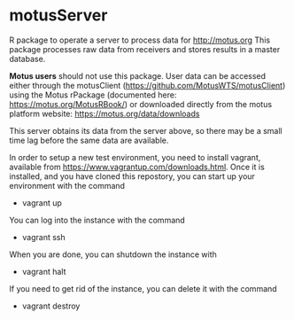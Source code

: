 # motusServer

R package to operate a server to process data for http://motus.org
This package processes raw data from receivers and stores results in
a master database.

**Motus users** should not use this package. User data can be accessed either through the motusClient (https://github.com/MotusWTS/motusClient) using the Motus rPackage (documented here: https://motus.org/MotusRBook/) or downloaded directly from the motus platform website: https://motus.org/data/downloads

This server obtains its data from the server above, so there may be a small
time lag before the same data are available.

In order to setup a new test environment, you need to install vagrant, available from https://www.vagrantup.com/downloads.html. Once it is installed, and you have cloned this repostory, you can start up your environment with the command

* vagrant up

You can log into the instance with the command

* vagrant ssh

When you are done, you can shutdown the instance with

* vagrant halt

If you need to get rid of the instance, you can delete it with the command

* vagrant destroy
